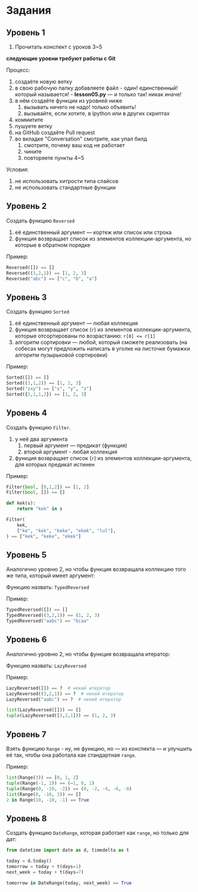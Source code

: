 # Задания

## Уровень 1

1. Прочитать конспект с уроков 3~5

**следующие уровни требуют работы с Git**

Процесс:
1. создаёте новую ветку
2. в свою рабочую папку добавляете файл - один! единственный! который называется! - **lesson05.py** — и только так! никак иначе!
3. в нём создаёте функции из уровней ниже
    1. вызывать ничего не надо! только объявить!
    1. вызывайте, если хотите, в ipython или в других скриптах
4. коммитите
5. пушуете ветку
6. на GitHub создаёте Pull request
7. во вкладке "Conversation" смотрите, как упал билд
    1. смотрите, почему ваш код не работает
    1. чините
    1. повторяете пункты 4~5

Условия:
1. не использовать хитрости типа слайсов
1. не использовать стандартные функции


## Уровень 2

Создать функцию `Reversed`
1. её единственный аргумент — кортеж или список или строка
2. функция возвращает список из элементов коллекции-аргумента, но которые в обратном порядке

Пример:

```python
Reversed([]) == []
Reversed((3,2,1)) == [1, 2, 3]
Reversed("abc") == ["c", "b", "a"]
```

## Уровень 3

Создать функцию `Sorted`
1. её единственный аргумент — любая коллекция
2. функция возвращает список (`r`) из элементов коллекции-аргумента, которые отсортированы по возрастанию: `r[0] <= r[1]`
3. алгоритм сортировки — любой, который сможете реализовать (на собесах могут предложить написать в уголке на листочке бумажки алгоритм пузырьковой сортировки)

Пример:

```python
Sorted([]) == []
Sorted((3,1,2)) == [1, 2, 3]
Sorted("zxy") == ["x", "y", "z"]
Sorted({3,1,1,2}) == [1, 2, 3]
```

## Уровень 4

Создать функцию `Filter`.
1. у неё два аргумента
    1. первый аргумент — предикат (функция)
    1. второй аргумент - любая коллекция
2. функция возвращает список (`r`) из элементов коллекции-аргумента, для которых предикат истинен

Пример:

```python
Filter(bool, [0,1,2]) == [1, 2]
Filter(bool, []) == []

def kek(s):
    return "kek" in s

Filter(
    kek,
    ["ke", "kek", "keke", "ekek", "lul"],
) == ["kek", "keke", "ekek"]
```

## Уровень 5

Аналогично уровню 2, но чтобы функция возвращала коллекцию того же типа, который имеет аргумент:

Функцию назвать: `TypedReversed`

Пример:

```python
TypedReversed([]) == []
TypedReversed((3,2,1)) == (1, 2, 3)
TypedReversed("aabc") == "bcaa"
```

## Уровень 6

Аналогично уровню 2, но чтобы функция возвращала итератор:

Функцию назвать: `LazyReversed`

Пример:

```python
LazyReversed([]) == ?  # некий итератор
LazyReversed((3,2,1)) == ?  # некий итератор
LazyReversed("aabc") == ?  # некий итератор

list(LazyReversed([])) == []
tuple(LazyReversed([3,2,1])) == (1, 2, 3)
```

## Уровень 7

Взять функцию `Range` - ну, не функцию, но — из конспекта — и улучшить её так,
чтобы она работала как стандартная `range`.

Пример:
```python
list(Range(3)) == [0, 1, 2]
tuple(Range(-1, 2)) == (–1, 0, 1)
tuple(Range(0, -10, -2)) == (0, -2, -4, -6, -8)
list(Range(0, -10, 3)) == []
2 in Range(10, -10, -1) == True
```

## Уровень 8

Создать функцию `DateRange`, которая работает как `range`, но только для дат:

```python
from datetime import date as d, timedelta as t

today = d.today()
tomorrow = today + t(days=1)
next_week = today + t(days=7)

tomorrow in DateRange(today, next_week) == True
```
